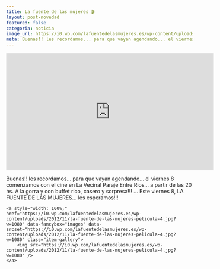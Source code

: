 ```yaml
---
title: La fuente de las mujeres 🎬
layout: post-novedad
featured: false
categoria: noticia
image_url: https://i0.wp.com/lafuentedelasmujeres.es/wp-content/uploads/2012/11/la-fuente-de-las-mujeres-pelicula-4.jpg?w=1080
meta: Buenas!! les recordamos... para que vayan agendando... el viernes 8 comenzamos con el cine en La Vecinal Paraje Entre Rios... a partir de las 20 hs. A la gorra y con buffet rico, casero y sorpresa!!! les esperamos!!! 
---
```


<iframe width="560" height="315" src="https://www.youtube.com/embed/-RWOQKv4Vw8" frameborder="0" allow="autoplay; encrypted-media" allowfullscreen></iframe>

Buenas!! les recordamos... para que vayan agendando... el viernes 8 comenzamos con el cine en La Vecinal Paraje Entre Rios... a partir de las 20 hs. A la gorra y con buffet rico, casero y sorpresa!!! ... Este viernes 8, LA FUENTE DE LAS MUJERES... les esperamos!!!  



<div style="position: relative;">
	<div class="gallery col-3">

	<a style="width: 100%;" href="https://i0.wp.com/lafuentedelasmujeres.es/wp-content/uploads/2012/11/la-fuente-de-las-mujeres-pelicula-4.jpg?w=1080" data-fancybox="images" data-srcset="https://i0.wp.com/lafuentedelasmujeres.es/wp-content/uploads/2012/11/la-fuente-de-las-mujeres-pelicula-4.jpg?w=1080" class="item-gallery">
		<img src="https://i0.wp.com/lafuentedelasmujeres.es/wp-content/uploads/2012/11/la-fuente-de-las-mujeres-pelicula-4.jpg?w=1080" />
	</a>

</div>
</div>

